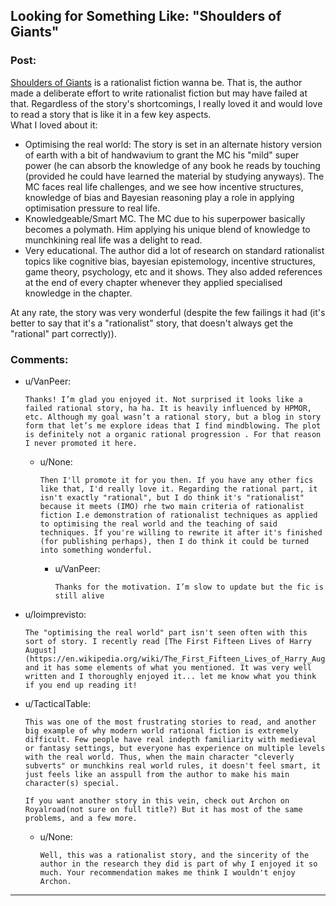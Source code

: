 ## Looking for Something Like: "Shoulders of Giants"

### Post:

[Shoulders of Giants](https://www.royalroad.com/fiction/11371/shoulders-of-giants) is a rationalist fiction wanna be. That is, the author made a deliberate effort to write rationalist fiction but may have failed at that. Regardless of the story's shortcomings, I really loved it and would love to read a story that is like it in a few key aspects.   
What I loved about it:   

* Optimising the real world: The story is set in an alternate history version of earth with a bit of handwavium to grant the MC his "mild" super power (he can absorb the knowledge of any book he reads by touching (provided he could have learned the material by studying anyways). The MC faces real life challenges, and we see how incentive structures, knowledge of bias and Bayesian reasoning play a role in applying optimisation pressure to real life.   
* Knowledgeable/Smart MC. The MC due to his superpower basically becomes a polymath. Him applying his unique blend of knowledge to munchkining real life was a delight to read.   
* Very educational. The author did a lot of research on standard rationalist topics like cognitive bias, bayesian epistemology, incentive structures, game theory, psychology, etc and it shows. They also added references at the end of every chapter whenever they applied specialised knowledge in the chapter.   
     
At any rate, the story was very wonderful (despite the few failings it had (it's better to say that it's a "rationalist" story, that doesn't always get the "rational" part correctly)).

### Comments:

- u/VanPeer:
  ```
  Thanks! I’m glad you enjoyed it. Not surprised it looks like a failed rational story, ha ha. It is heavily influenced by HPMOR, etc. Although my goal wasn’t a rational story, but a blog in story form that let’s me explore ideas that I find mindblowing. The plot is definitely not a organic rational progression . For that reason I never promoted it here.
  ```

  - u/None:
    ```
    Then I'll promote it for you then. If you have any other fics like that, I'd really love it. Regarding the rational part, it isn't exactly "rational", but I do think it's "rationalist" because it meets (IMO) rhe two main criteria of rationalist fiction I.e demonstration of rationalist techniques as applied to optimising the real world and the teaching of said techniques. If you're willing to rewrite it after it's finished (for publishing perhaps), then I do think it could be turned into something wonderful.
    ```

    - u/VanPeer:
      ```
      Thanks for the motivation. I’m slow to update but the fic is still alive
      ```

- u/loimprevisto:
  ```
  The "optimising the real world" part isn't seen often with this sort of story. I recently read [The First Fifteen Lives of Harry August](https://en.wikipedia.org/wiki/The_First_Fifteen_Lives_of_Harry_August) and it has some elements of what you mentioned. It was very well written and I thoroughly enjoyed it... let me know what you think if you end up reading it!
  ```

- u/TacticalTable:
  ```
  This was one of the most frustrating stories to read, and another big example of why modern world rational fiction is extremely difficult. Few people have real indepth familiarity with medieval or fantasy settings, but everyone has experience on multiple levels with the real world. Thus, when the main character "cleverly subverts" or munchkins real world rules, it doesn't feel smart, it just feels like an asspull from the author to make his main character(s) special. 

  If you want another story in this vein, check out Archon on Royalroad(not sure on full title?) But it has most of the same problems, and a few more.
  ```

  - u/None:
    ```
    Well, this was a rationalist story, and the sincerity of the author in the research they did is part of why I enjoyed it so much. Your recommendation makes me think I wouldn't enjoy Archon.
    ```

---

